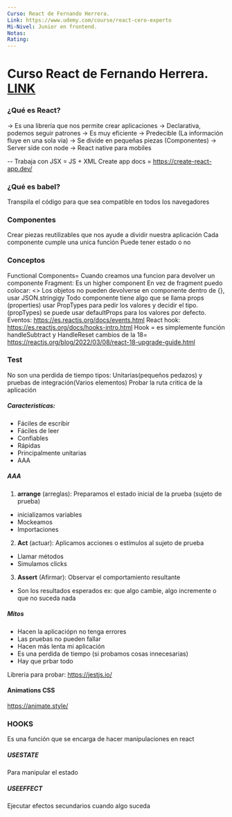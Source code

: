 ```yaml
---
Curso: React de Fernando Herrera.
Link: https://www.udemy.com/course/react-cero-experto
Mi-Nivel: Junior en frontend.
Notas:
Rating:
---
```


# Curso React de Fernando Herrera. [LINK](https://www.udemy.com/course/react-cero-experto)

### ¿Qué es React?

-> Es una librería que nos permite crear aplicaciones
-> Declarativa, podemos seguir patrones
-> Es muy eficiente
-> Predecible (La información fluye en una sola via)
-> Se divide en pequeñas piezas (Componentes)
-> Server side con node
-> React native para mobiles

--
Trabaja con JSX = JS + XML
Create app docs = https://create-react-app.dev/

### ¿Qué es babel?

Transpila el código para que sea compatible en todos los navegadores

### Componentes

Crear piezas reutilizables que nos ayude a dividir nuestra aplicación
Cada componente cumple una unica función
Puede tener estado o no

### Conceptos

Functional Components= Cuando creamos una funcion para devolver un componente
Fragment: Es un higher component
En vez de fragment puedo colocar: <>
Los objetos no pueden devolverse en componente dentro de {}, usar JSON.stringigy
Todo componente tiene algo que se llama props (properties)
usar PropTypes para pedir los valores y decidir el tipo. (propTypes)
se puede usar defaultProps para los valores por defecto.
Eventos: https://es.reactjs.org/docs/events.html
React hook: https://es.reactjs.org/docs/hooks-intro.html
Hook = es simplemente función
handleSubtract y HandleReset
cambios de la 18= https://reactjs.org/blog/2022/03/08/react-18-upgrade-guide.html

### Test

No son una perdida de tiempo
tipos: Unitarias(pequeños pedazos) y pruebas de integración(Varios elementos)
Probar la ruta critica de la aplicación

##### Caracteristicas:

- Fáciles de escribir
- Fáciles de leer
- Confiables
- Rápidas
- Principalmente unitarias
- AAA

##### AAA

1. **arrange** (arreglas): Preparamos el estado inicial de la prueba (sujeto de prueba)

- inicializamos variables
- Mockeamos
- Importaciones

2. **Act** (actuar): Aplicamos acciones o estímulos al sujeto de prueba

- Llamar métodos
- Simulamos clicks

3. **Assert** (Afirmar): Observar el comportamiento resultante

- Son los resultados esperados
  ex: que algo cambie, algo incremente o que no suceda nada

##### Mitos

- Hacen la aplicaciópn no tenga errores
- Las pruebas no pueden fallar
- Hacen más lenta mi aplicación
- Es una perdida de tiempo (si probamos cosas innecesarias)
- Hay que prbar todo

Libreria para probar: https://jestjs.io/

#### Animations CSS

https://animate.style/

### HOOKS

Es una función que se encarga de hacer manipulaciones en react

##### USESTATE

Para manipular el estado

##### USEEFFECT

Ejecutar efectos secundarios cuando algo suceda
